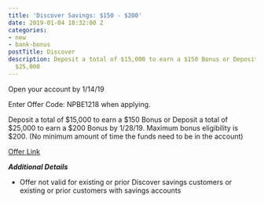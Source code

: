 ```yaml
---
title: 'Discover Savings: $150 - $200'
date: 2019-01-04 18:32:00 Z
categories:
- new
- bank-bonus
postTitle: Discover
description: Deposit a total of $15,000 to earn a $150 Bonus or Deposit a total of
  $25,000
---
```


Open your account by 1/14/19

Enter Offer Code: NPBE1218 when applying.

Deposit a total of $15,000 to earn a $150 Bonus or Deposit a total of $25,000 to earn a $200 Bonus by 1/28/19. Maximum bonus eligibility is $200. (No minimum amount of time the funds need to be in the account)

[Offer Link](https://www.discover.com/online-banking/savings-lng-04/?cmpgnid=affl-bk-offer&src=NPBE1218&TPR=065&van=Dbank)

***Additional Details***

* Offer not valid for existing or prior Discover savings customers or existing or prior customers with savings accounts